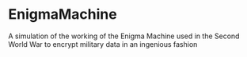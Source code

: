 # EnigmaMachine
A simulation of the working of the Enigma Machine used in the Second World War to encrypt military data in an ingenious fashion
